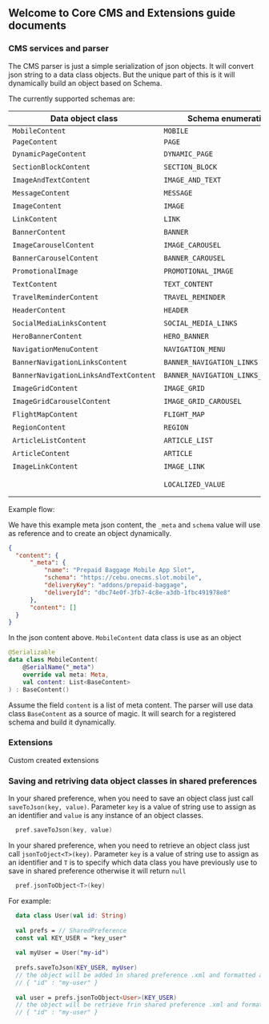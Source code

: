 ## Welcome to Core CMS and Extensions guide documents

### CMS services and parser

The CMS parser is just a simple serialization of json objects. It will convert json string to a data class objects. But the unique part of this is it will dynamically build an object based on Schema.

The currently supported schemas are:  

|Data object class|Schema enumeration           |Schema value|
|-----------------|-----------------------------|------------|
|`MobileContent`    |`MOBILE`                       |`https://cebu.onecms.slot.mobile`|
|`PageContent`      |`PAGE`                         |`https://cebu.onecms.content.page`|
|`DynamicPageContent`|`DYNAMIC_PAGE`                 |https://cebu.onecms.content.dynamicpage|
|`SectionBlockContent`|`SECTION_BLOCK`                |https://cebu.onecms.content.sectionblock|
|`ImageAndTextContent`|`IMAGE_AND_TEXT`               |https://cebu.onecms.content.imageandtext|
|`MessageContent`   |`MESSAGE`                      |https://cebu.onecms.content.message|
|`ImageContent`    |`IMAGE`                        |https://cebu.onecms.content.image|
|`LinkContent`      |`LINK`                         |https://cebu.onecms.content.link|
|`BannerContent`    |`BANNER`                       |https://cebu.onecms.content.banner|
|`ImageCarouselContent`|`IMAGE_CAROUSEL`               |https://cebu.onecms.content.imagecarousel|
|`BannerCarouselContent`|`BANNER_CAROUSEL`              |https://cebu.onecms.content.bannercarousel|
|`PromotionalImage` |`PROMOTIONAL_IMAGE`            |https://cebu.onecms.content.promotionalimage|
|`TextContent`      |`TEXT_CONTENT`                 |https://cebu.onecms.content.textcontent|
|`TravelReminderContent`|`TRAVEL_REMINDER`              |https://cebu.onecms.content.travelreminder|
|`HeaderContent`    |`HEADER`                       |https://cebu.onecms.content.header|
|`SocialMediaLinksContent`|`SOCIAL_MEDIA_LINKS`           |https://cebu.onecms.content.socialmedialinks|
|`HeroBannerContent`|`HERO_BANNER`                  |https://cebu.onecms.content.herobanner|
|`NavigationMenuContent`|`NAVIGATION_MENU`              |https://cebu.onecms.content.navigationmenu|
|`BannerNavigationLinksContent`|`BANNER_NAVIGATION_LINKS`      |https://cebu.onecms.content.bannernavigationlinks|
|`BannerNavigationLinksAndTextContent`|`BANNER_NAVIGATION_LINKS_AND_TEXT`|https://cebu.onecms.content.bannernavigationlinksandtextcontent|
|`ImageGridContent` |`IMAGE_GRID`                   |https://cebu.onecms.content.imagegrid|
|`ImageGridCarouselContent`|`IMAGE_GRID_CAROUSEL`          |https://cebu.onecms.content.imagegridcarousel|
|`FlightMapContent` |`FLIGHT_MAP`                   |https://cebu.onecms.content.flightmap|
|`RegionContent`    |`REGION`                       |https://cebu.onecms.content.region|
|`ArticleListContent`|`ARTICLE_LIST`                 |https://cebu.onecms.content.articlelist|
|`ArticleContent`   |`ARTICLE`                      |https://cebu.onecms.content.article|
|`ImageLinkContent` |`IMAGE_LINK `                  |http://bigcontent.io/cms/schema/v1/core#/definitions/image-link|
|                 |`LOCALIZED_VALUE`              |http://bigcontent.io/cms/schema/v1/core#/definitions/localized-value|

Example flow:

We have this example meta json content, the `_meta` and `schema` value will use as reference and to create an object dynamically.

```json
{
  "content": {
      "_meta": {
          "name": "Prepaid Baggage Mobile App Slot",
          "schema": "https://cebu.onecms.slot.mobile",
          "deliveryKey": "addons/prepaid-baggage",
          "deliveryId": "dbc74e0f-3fb7-4c8e-a3db-1fbc491978e8"
      },
      "content": []
  }
}
```

In the json content above. `MobileContent` data class is use as an object

```kotlin
@Serializable
data class MobileContent(
    @SerialName("_meta")
    override val meta: Meta,
    val content: List<BaseContent>
) : BaseContent()
```

Assume the field `content` is a list of meta content. The parser will use data class `BaseContent` as a source of magic. It will search for a registered schema and build it dynamically. 

### Extensions

Custom created extensions

### Saving and retriving data object classes in shared preferences

In your shared preference, when you need to save an object class just call `saveToJson(key, value)`. Parameter `key` is a value of string use to assign as an identifier and `value` is any instance of an object classes.

```kotlin
  pref.saveToJson(key, value)
```


In your shared preference, when you need to retrieve an object class just call `jsonToOject<T>(key)`. Parameter `key` is a value of string use to assign as an identifier and `T` is to specify which data class you have previously use to save in shared preference otherwise it will return `null`

```kotlin
  pref.jsonToObject<T>(key)
```

For example:

```kotlin
  data class User(val id: String)
  
  val prefs = // SharedPreference
  const val KEY_USER = "key_user"
  
  val myUser = User("my-id")
  
  prefs.saveToJson(KEY_USER, myUser)
  // the object will be added in shared preference .xml and formatted as json string
  // { "id" : "my-user" }
  
  val user = prefs.jsonToObject<User>(KEY_USER)
  // the object will be retrieve frin shared preference .xml and formatted as specified data class (in this case `User`)
  // { "id" : "my-user" }
```
